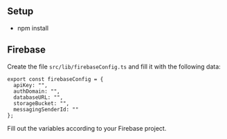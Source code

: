 ## Setup

* npm install
 
## Firebase
Create the file `src/lib/firebaseConfig.ts` and fill it with the following data:
```
export const firebaseConfig = {
  apiKey: "",
  authDomain: "",
  databaseURL: "",
  storageBucket: "",
  messagingSenderId: ""
};
```
Fill out the variables according to your Firebase project.
